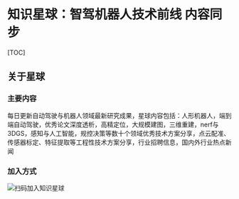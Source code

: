 # 知识星球：智驾机器人技术前线 内容同步

[TOC]

## 关于星球

### 主要内容

每日更新自动驾驶与机器人领域最新研究成果，星球内容包括：人形机器人，端到端自动驾驶，优秀论文深度透析，高精定位，大规模建图，三维重建，nerf与3DGS，感知与人工智能，规控决策等数十个领域优秀技术方案分享，点云配准、传感器标定、特征提取等工程性技术方案分享，行业招聘信息，国内外行业热点新闻

### 加入方式

![扫码加入知识星球](D:\知识星球\github\TechFrontier-Robotics-Autonomy\docs\知识星球二维码.jpg)

